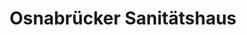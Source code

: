---
title: "Osnabrücker Sanitätshaus"
url: /osnabrueck/osnabruecker-sanitaetshaus/
shop: Sanitätshaus
---